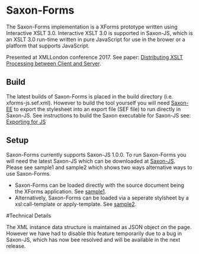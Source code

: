 Saxon-Forms
=========

The Saxon-Forms implementation is a XForms prototype written using Interactive XSLT 3.0. Interactive XSLT 3.0 is supported in Saxon-JS, which is an XSLT 3.0 run-time written in pure JavaScript for use in the brower or a platform that supports JavaScript.

Presented at XMLLondon conference 2017. See paper: 
[Distributing XSLT Processing
between Client and Server](http://xmllondon.com/2017/xmllondon-2017-proceedings.pdf).

## Build

The latest builds of Saxon-Forms is placed in the build directory (i.e. xforms-js.sef.xml). However to build the tool yourself you will need [Saxon-EE](http://www.saxonica.com/download/download_page.xml) to export the stylesheet into an export file (SEF file) to run directly in Saxon-JS. See instructions to build the Saxon executable for Saxon-JS see: 
[Exporting for JS](http://www.saxonica.com/saxon-js/documentation/index.html#!starting/export) 


## Setup
Saxon-Forms currently supports Saxon-JS 1.0.0. To run Saxon-Forms you will need the latest Saxon-JS which can be downloaded at 
[Saxon-JS](http://www.saxonica.com/saxon-js/index.xml). Please see sample1 and sample2 which shows two ways alternative ways to use Saxon-Forms.

- Saxon-Forms can be loaded directly with the source document being the XForms application. See
[sample1](https://github.com/Saxonica/Saxon-Forms/tree/master/samples/sample1).
- Alternatively, Saxon-Forms can be loaded via a seperate stylsheet by a xsl:call-template or apply-template. See
[sample2](https://github.com/Saxonica/Saxon-Forms/tree/master/samples/sample2). 



#Technical Details

The XML instance data structure is maintained as JSON object on the page. However we have had to disable this feature temporarily due to a bug in Saxon-JS, which has now bee resolved and will be available in the next release.

